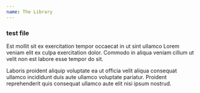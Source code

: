 ```yaml
---
name: The Library
---
```

### test file

Est mollit sit ex exercitation tempor occaecat in ut sint ullamco Lorem veniam elit ex culpa exercitation dolor.
Commodo in aliqua veniam cillum ut velit non est labore esse tempor do sit.

Laboris proident aliquip voluptate ea ut officia velit aliqua consequat ullamco incididunt duis aute
ullamco voluptate pariatur. Proident reprehenderit quis consequat ullamco aute elit nisi ipsum nostrud.
